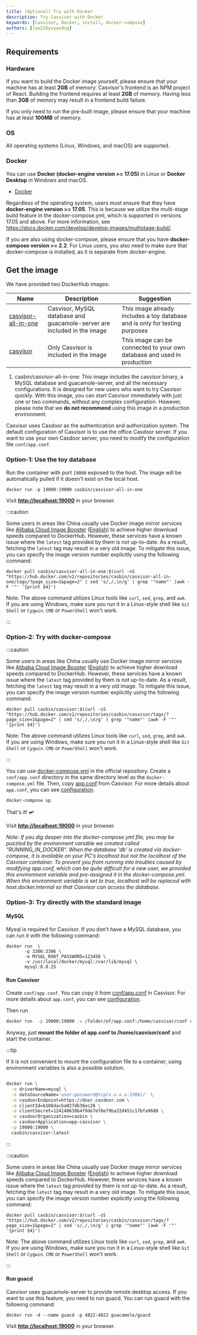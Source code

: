 ```yaml
---
title: (Optional) Try with Docker
description: Try Casvisor with Docker
keywords: [Casvisor, Docker, install, docker-compose]
authors: [leo220yuyaodog]
---
```


## Requirements

### Hardware

If you want to build the Docker image yourself, please ensure that your machine has at least **2GB** of memory. Casvisor's frontend is an NPM project of React. Building the frontend requires at least **2GB** of memory. Having less than **2GB** of memory may result in a frontend build failure.

If you only need to run the pre-built image, please ensure that your machine has at least **100MB** of memory.

### OS

All operating systems (Linux, Windows, and macOS) are supported.

### Docker

You can use **Docker (docker-engine version >= 17.05)** in Linux or **Docker Desktop** in Windows and macOS.

* [Docker](https://docs.docker.com/get-docker/)

Regardless of the operating system, users must ensure that they have **docker-engine version >= 17.05**. This is because we utilize the multi-stage build feature in the docker-compose.yml, which is supported in versions 17.05 and above. For more information, see <https://docs.docker.com/develop/develop-images/multistage-build/>.

If you are also using docker-compose, please ensure that you have **docker-compose version >= 2.2**. For Linux users, you also need to make sure that docker-compose is installed, as it is separate from docker-engine.

## Get the image

We have provided two DockerHub images:

| Name                                                                       | Description                                                  | Suggestion                                                                  |
|----------------------------------------------------------------------------|--------------------------------------------------------------|-----------------------------------------------------------------------------|
| [casvisor-all-in-one](https://hub.docker.com/r/casbin/casvisor-all-in-one) | Casvisor, MySQL database and guacamole-server are included in the image | This image already includes a toy database and is only for testing purposes |
| [casvisor](https://hub.docker.com/r/casbin/casvisor)                       | Only Casvisor is included in the image                       | This image can be connected to your own database and used in production     |

1. casbin/casvisor-all-in-one: This image includes the casvisor binary, a MySQL database and guacamole-server, and all
the necessary configurations. It is designed for new users who want to try Casvisor quickly. With this image, you can
start Casvisor immediately with just one or two commands, without any complex configuration. However, please note that
we **do not recommend** using this image in a production environment.

Casvisor uses Casdoor as the authentication and authorization system. The default configuration of Casvisor is to use
the office Casdoor server. If you want to use your own Casdoor server, you need to modify the configuration file `conf/app.conf`.

### **Option-1**: Use the toy database

Run the container with port `19000` exposed to the host. The image will be automatically pulled if it doesn't exist on the local host.

```shell
docker run -p 19000:19000 casbin/casvisor-all-in-one
```

Visit [**http://localhost:19000**](http://localhost:19000) in your browser.

:::caution

Some users in areas like China usually use Docker image mirror services like [Alibaba Cloud Image Booster](https://help.aliyun.com/document_detail/60750.html) ([English](https://www.alibabacloud.com/help/en/container-registry/latest/accelerate-the-download-of-docker-official-images)) to achieve higher download speeds compared to DockerHub. However, these services have a known issue where the `latest` tag provided by them is not up-to-date. As a result, fetching the `latest` tag may result in a very old image. To mitigate this issue, you can specify the image version number explicitly using the following command:

```shell
docker pull casbin/casvisor-all-in-one:$(curl -sS "https://hub.docker.com/v2/repositories/casbin/casvisor-all-in-one/tags/?page_size=1&page=2" | sed 's/,/,\n/g' | grep '"name"' |awk -F '"' '{print $4}')
```

Note: The above command utilizes Linux tools like `curl`, `sed`, `grep`, and `awk`. If you are using Windows, make sure you run it in a Linux-style shell like `Git Shell` or `Cygwin`. `CMD` or `PowerShell` won't work.

:::

### **Option-2**: Try with docker-compose

:::caution

Some users in areas like China usually use Docker image mirror services like [Alibaba Cloud Image Booster](https://help.aliyun.com/document_detail/60750.html) ([English](https://www.alibabacloud.com/help/en/container-registry/latest/accelerate-the-download-of-docker-official-images)) to achieve higher download speeds compared to DockerHub. However, these services have a known issue where the `latest` tag provided by them is not up-to-date. As a result, fetching the `latest` tag may result in a very old image. To mitigate this issue, you can specify the image version number explicitly using the following command:

```shell
docker pull casbin/casvisor:$(curl -sS "https://hub.docker.com/v2/repositories/casbin/casvisor/tags/?page_size=1&page=2" | sed 's/,/,\n/g' | grep '"name"' |awk -F '"' '{print $4}')
```

Note: The above command utilizes Linux tools like `curl`, `sed`, `grep`, and `awk`. If you are using Windows, make sure you run it in a Linux-style shell like `Git Shell` or `Cygwin`. `CMD` or `PowerShell` won't work.

:::

You can use [docker-compose.yml](https://github.com/casvisor/casvisor/blob/master/docker-compose.yml) in the official repository. Create a `conf/app.conf` directory in the same directory level as the `docker-compose.yml` file. Then, copy [app.conf](https://github.com/casvisor/casvisor/blob/master/conf/app.conf) from Casvisor. For more details about `app.conf`, you can see [configuration](/docs/basic/installation#configuration).

```bash
docker-compose up
```

That's it! :small_airplane:

Visit [**http://localhost:19000**](http://localhost:19000) in your browser.

*Note: If you dig deeper into the docker-compose.yml file, you may be puzzled by the environment variable we created called "RUNNING_IN_DOCKER". When the database 'db' is created via docker-compose, it is available on your PC's localhost but not the localhost of the Casvisor container. To prevent you from running into troubles caused by modifying app.conf, which can be quite difficult for a new user, we provided this environment variable and pre-assigned it in the docker-compose.yml. When this environment variable is set to true, localhost will be replaced with host.docker.internal so that Casvisor can access the database.*

### **Option-3**: Try directly with the standard image

#### MySQL

Mysql is required for Casvisor. If you don't have a MySQL database, you can run it with the following command:

```shell
docker run  \
       -p 3306:3306 \
       -e MYSQL_ROOT_PASSWORD=123456 \
       -v /usr/local/docker/mysql:/var/lib/mysql \
       mysql:8.0.25
```

#### Run Casvisor

Create `conf/app.conf`. You can copy it from [conf/app.conf](https://github.com/casvisor/casvisor/blob/master/conf/app.conf) in Casvisor. For more details about `app.conf`, you can see [configuration](/docs/basic/installation#configuration).

Then run

```bash
docker run  -p 19000:19000 -v /folder/of/app.conf:/home/casvisor/conf casbin/casvisor:latest
```

Anyway, just **mount the folder of app.conf to /home/casvisor/conf** and start the container.

:::tip

If it is not convenient to mount the configuration file to a container, using environment variables is also a possible solution.

```bash title="example"

docker run \
  -e driverName=mysql \
  -e dataSourceName='user:password@tcp(x.x.x.x:3306)/' \
  -e casdoorEndpoint=https://door.casdoor.com \
  -e clientId=b108dacba027db36ec26 \
  -e clientSecret=124140638b4f9de7e78e79ba22d451c17bfa9688 \
  -e casdoorOrganization=casbin \
  -e casdoorApplication=app-casvisor \
  -p 19000:19000 \
  casbin/casvisor:latest

```

:::

:::caution

Some users in areas like China usually use Docker image mirror services like [Alibaba Cloud Image Booster](https://help.aliyun.com/document_detail/60750.html) ([English](https://www.alibabacloud.com/help/en/container-registry/latest/accelerate-the-download-of-docker-official-images)) to achieve higher download speeds compared to DockerHub. However, these services have a known issue where the `latest` tag provided by them is not up-to-date. As a result, fetching the `latest` tag may result in a very old image. To mitigate this issue, you can specify the image version number explicitly using the following command:

```shell
docker pull casbin/casvisor:$(curl -sS "https://hub.docker.com/v2/repositories/casbin/casvisor/tags/?page_size=1&page=2" | sed 's/,/,\n/g' | grep '"name"' |awk -F '"' '{print $4}')
```

Note: The above command utilizes Linux tools like `curl`, `sed`, `grep`, and `awk`. If you are using Windows, make sure you run it in a Linux-style shell like `Git Shell` or `Cygwin`. `CMD` or `PowerShell` won't work.

:::

#### Run guacd

Casvisor uses guacamole-server to provide remote desktop access. If you want to use this feature, you need to run guacd. You can run guacd with the following command:

```shell
docker run -d --name guacd -p 4822:4822 guacamole/guacd
```

Visit [**http://localhost:19000**](http://localhost:19000) in your browser.
